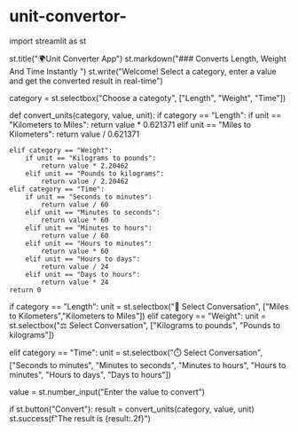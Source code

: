 # unit-convertor-
 
import streamlit as st

st.title("🌍Unit Converter App")
st.markdown("### Converts Length, Weight And Time Instantly ")
st.write("Welcome! Select a category, enter a value and get the converted result in real-time")

category = st.selectbox("Choose a categoty", ["Length", "Weight", "Time"])

def convert_units(category, value, unit):
    if category == "Length":
        if unit == "Kilometers to Miles":
            return value * 0.621371
        elif unit == "Miles to Kilometers":
            return value / 0.621371
        
    elif category == "Weight":
        if unit == "Kilograms to pounds":
            return value * 2.20462
        elif unit == "Pounds to kilograms":
            return value / 2.20462
    elif category == "Time":
        if unit == "Seconds to minutes":
            return value / 60
        elif unit == "Minutes to seconds":
            return value * 60
        elif unit == "Minutes to hours":
            return value / 60
        elif unit == "Hours to minutes":
            return value * 60
        elif unit == "Hours to days":
            return value / 24
        elif unit == "Days to hours":
            return value * 24
    return 0
        
if category == "Length":
    unit = st.selectbox("📏 Select Conversation", ["Miles to Kilometers","Kilometers to Miles"])
elif category == "Weight":
    unit = st.selectbox("⚖️ Select Conversation", ["Kilograms to pounds", "Pounds to kilograms"])
        
elif category == "Time":
    unit = st.selectbox("⏱️ Select Conversation", ["Seconds to minutes", "Minutes to seconds", "Minutes to hours", "Hours to minutes", "Hours to days", "Days to hours"])

value = st.number_input("Enter the value to convert")

if st.button("Convert"):
    result = convert_units(category, value, unit)
    st.success(f"The result is {result:.2f}")
